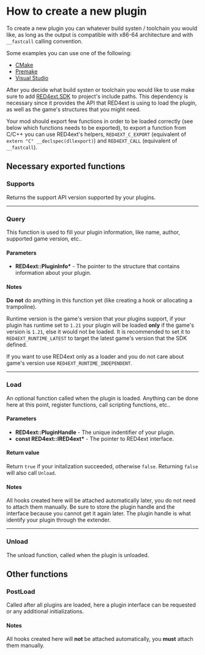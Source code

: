 # How to create a new plugin

To create a new plugin you can whatever build systen / toolchain you would like, as long as the output is
compatible with x86-64 architecture and with `__fastcall` calling convention.

Some examples you can use one of the following:

* [CMake](https://cmake.org/)
* [Premake](https://premake.github.io/)
* [Visual Studio](https://visualstudio.microsoft.com/)

After you decide what build systen or toolchain you would like to use make sure to add [RED4ext.SDK](https://github.com/WopsS/RED4ext.SDK)
to project's include paths. This dependency is necessary since it provides the API that RED4ext is using to load the plugin, as well as the
game's structures that you might need.

Your mod should export few functions in order to be loaded correctly (see below which functions needs to be exported),
to export a function from C/C++ you can use RED4ext's helpers, `RED4EXT_C_EXPORT` (equivalent of `extern "C" __declspec(dllexport)`)
and `RED4EXT_CALL` (equivalent of `__fastcall`).

## Necessary exported functions

### Supports

Returns the support API version supported by your plugins.

---

### Query

This function is used to fill your plugin information, like name, author, supported game version, etc..

#### Parameters

* **RED4ext::PluginInfo\*** - The pointer to the structure that contains information about your plugin.

#### Notes

**Do not** do anything in this function yet (like creating a hook or allocating a trampoline).

Runtime version is the game's version that your plugins support, if your plugin has runtime set to `1.21` your plugin will be loaded **only** if the game's
version is `1.21`, else it would not be loaded. It is recommended to set it to `RED4EXT_RUNTIME_LATEST` to target
the latest game's version that the SDK defined.

If you want to use RED4ext only as a loader and you do not care about game's version use `RED4EXT_RUNTIME_INDEPENDENT`.

---

### Load

An optional function called when the plugin is loaded. Anything can be done here at this point, register functions, call scripting functions, etc..

#### Parameters

* **RED4ext::PluginHandle** - The unique indentifier of your plugin.
* **const RED4ext::IRED4ext\*** - The pointer to RED4ext interface.

#### Return value

Return `true` if your initalization succeeded, otherwise `false`. Returning `false` will also call `Unload`.

#### Notes

All hooks created here will be attached automatically later, you do not need to attach them manually.
Be sure to store the plugin handle and the interface because you cannot get it again later. The plugin handle is what identify your plugin through the extender.

---

### Unload

The unload function, called when the plugin is unloaded.

## Other functions

### PostLoad

Called after all plugins are loaded, here a plugin interface can be requested or any additional initializations.

#### Notes

All hooks created here will **not** be attached automatically, you **must** attach them manually.

